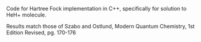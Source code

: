 Code for Hartree Fock implementation in C++, specifically for solution to HeH+ molecule.

Results match those of Szabo and Ostlund, Modern Quantum Chemistry, 1st Edition Revised, pg. 170-176
